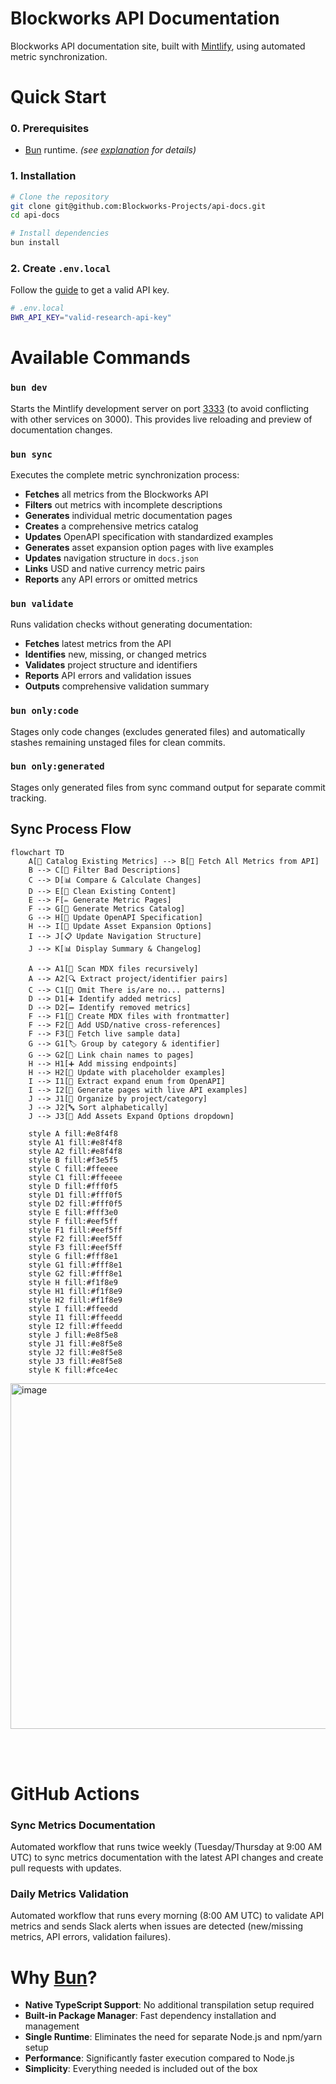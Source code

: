 # Blockworks API Documentation

Blockworks API documentation site, built with [Mintlify](https://mintlify.com), using automated metric synchronization.

# Quick Start

### 0. Prerequisites

- [Bun](https://bun.sh) runtime.  _(see [explanation](#why-bun) for details)_

### 1. Installation

```bash
# Clone the repository
git clone git@github.com:Blockworks-Projects/api-docs.git
cd api-docs

# Install dependencies
bun install
```

### 2. Create `.env.local`

Follow the [guide](https://docs.blockworksresearch.com/getting-started#complete-walkthrough) to get a valid API key.

```bash
# .env.local
BWR_API_KEY="valid-research-api-key"
```

# Available Commands

### `bun dev`
Starts the Mintlify development server on port [3333](http://localhost:3333) (to avoid conflicting with other services on 3000). This provides live reloading and preview of documentation changes.

### `bun sync`
Executes the complete metric synchronization process:

- **Fetches** all metrics from the Blockworks API
- **Filters** out metrics with incomplete descriptions
- **Generates** individual metric documentation pages
- **Creates** a comprehensive metrics catalog
- **Updates** OpenAPI specification with standardized examples
- **Generates** asset expansion option pages with live examples
- **Updates** navigation structure in `docs.json`
- **Links** USD and native currency metric pairs
- **Reports** any API errors or omitted metrics

### `bun validate`
Runs validation checks without generating documentation:

- **Fetches** latest metrics from the API
- **Identifies** new, missing, or changed metrics
- **Validates** project structure and identifiers
- **Reports** API errors and validation issues
- **Outputs** comprehensive validation summary

### `bun only:code`
Stages only code changes (excludes generated files) and automatically stashes remaining unstaged files for clean commits.

### `bun only:generated`
Stages only generated files from sync command output for separate commit tracking.

## Sync Process Flow

```mermaid
flowchart TD
    A[📂 Catalog Existing Metrics] --> B[🔎 Fetch All Metrics from API]
    B --> C[🚫 Filter Bad Descriptions]
    C --> D[📊 Compare & Calculate Changes]
    D --> E[🧹 Clean Existing Content]
    E --> F[✏️ Generate Metric Pages]
    F --> G[📖 Generate Metrics Catalog]
    G --> H[🔧 Update OpenAPI Specification]
    H --> I[🎯 Update Asset Expansion Options]
    I --> J[📋 Update Navigation Structure]
    J --> K[📊 Display Summary & Changelog]
    
    A --> A1[📁 Scan MDX files recursively]
    A --> A2[🔍 Extract project/identifier pairs]
    C --> C1[🚫 Omit There is/are no... patterns]
    D --> D1[➕ Identify added metrics]
    D --> D2[➖ Identify removed metrics]
    F --> F1[📝 Create MDX files with frontmatter]
    F --> F2[🔗 Add USD/native cross-references]
    F --> F3[📄 Fetch live sample data]
    G --> G1[🏷️ Group by category & identifier]
    G --> G2[🔗 Link chain names to pages]
    H --> H1[➕ Add missing endpoints]
    H --> H2[🔄 Update with placeholder examples]
    I --> I1[📝 Extract expand enum from OpenAPI]
    I --> I2[📄 Generate pages with live API examples]
    J --> J1[📁 Organize by project/category]
    J --> J2[🔤 Sort alphabetically]
    J --> J3[📂 Add Assets Expand Options dropdown]
    
    style A fill:#e8f4f8
    style A1 fill:#e8f4f8
    style A2 fill:#e8f4f8
    style B fill:#f3e5f5
    style C fill:#ffeeee
    style C1 fill:#ffeeee
    style D fill:#fff0f5
    style D1 fill:#fff0f5
    style D2 fill:#fff0f5
    style E fill:#fff3e0
    style F fill:#eef5ff
    style F1 fill:#eef5ff
    style F2 fill:#eef5ff
    style F3 fill:#eef5ff
    style G fill:#fff8e1
    style G1 fill:#fff8e1
    style G2 fill:#fff8e1
    style H fill:#f1f8e9
    style H1 fill:#f1f8e9
    style H2 fill:#f1f8e9
    style I fill:#ffeedd
    style I1 fill:#ffeedd
    style I2 fill:#ffeedd
    style J fill:#e8f5e8
    style J1 fill:#e8f5e8
    style J2 fill:#e8f5e8
    style J3 fill:#e8f5e8
    style K fill:#fce4ec
```

<img width="621" height="553" alt="image" src="https://github.com/user-attachments/assets/0a7d9eae-23dd-41e5-946b-597cf844759b" />

<br /><br />

# GitHub Actions

### Sync Metrics Documentation
Automated workflow that runs twice weekly (Tuesday/Thursday at 9:00 AM UTC) to sync metrics documentation with the latest API changes and create pull requests with updates.

### Daily Metrics Validation
Automated workflow that runs every morning (8:00 AM UTC) to validate API metrics and sends Slack alerts when issues are detected (new/missing metrics, API errors, validation failures).

# Why [Bun](https://bun.sh)?

- **Native TypeScript Support**: No additional transpilation setup required
- **Built-in Package Manager**: Fast dependency installation and management
- **Single Runtime**: Eliminates the need for separate Node.js and npm/yarn setup
- **Performance**: Significantly faster execution compared to Node.js
- **Simplicity**: Everything needed is included out of the box
